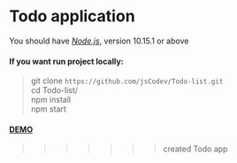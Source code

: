 # Todo application

You should have *[Node.js](https://nodejs.org/en/)*, version 10.15.1 or above

#### If you want run project locally:

> git clone `https://github.com/jsCodev/Todo-list.git`  
> cd Todo-list/  
> npm install  
> npm start

#### [DEMO](https://55kmpmrpx.codesandbox.io/)
>>>>>>> created Todo app
